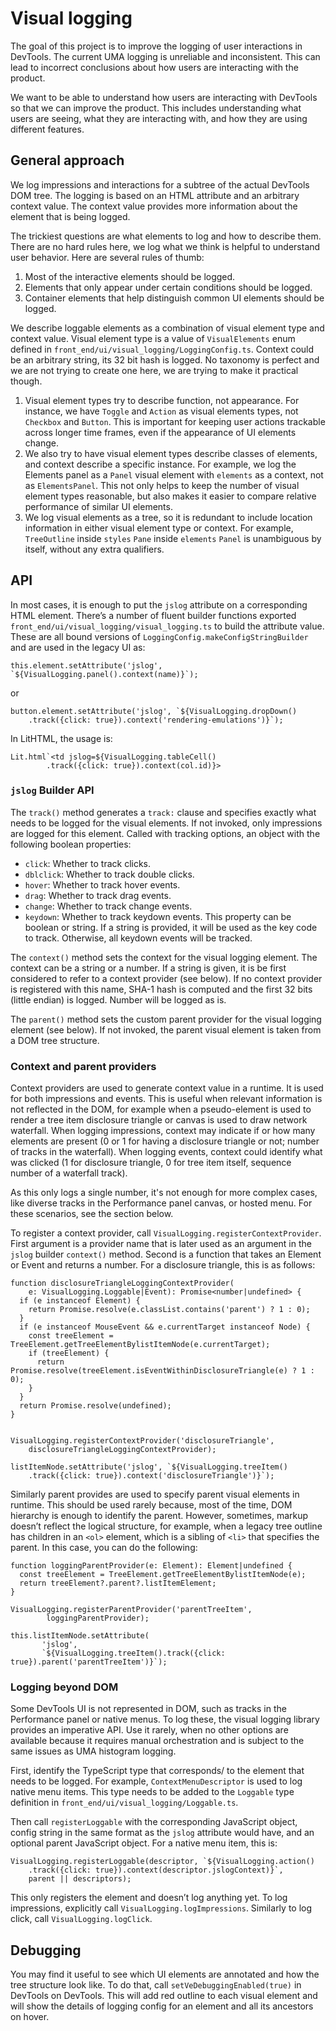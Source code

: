# Visual logging

The goal of this project is to improve the logging of user interactions in
DevTools. The current UMA logging is unreliable and inconsistent. This can lead to
incorrect conclusions about how users are interacting with the product.

We want to be able to understand how users are interacting with DevTools so that
we can improve the product. This includes understanding what users are seeing,
what they are interacting with, and how they are using different features.

## General approach

We log impressions and interactions for a subtree of the actual DevTools
DOM tree. The logging is based on an HTML attribute and an arbitrary context
value. The context value provides more information about the
element that is being logged.

The trickiest questions are what elements to log and how to describe them.
There are no hard rules here, we log what we think is helpful to understand user
behavior. Here are several rules of thumb:

1. Most of the interactive elements should be logged.
1. Elements that only appear under certain conditions should be logged.
1. Container elements that help distinguish common UI elements should be logged.

We describe loggable elements as a combination of visual element type and
context value. Visual element type is a value of `VisualElements` enum defined
in `front_end/ui/visual_logging/LoggingConfig.ts`. Context could be an arbitrary
string, its 32 bit hash is logged. No taxonomy is perfect and we are not
trying to create one here, we are trying to make it practical though.

1. Visual element types try to describe function, not appearance. For instance,
we have `Toggle` and `Action` as visual elements types, not `Checkbox` and
`Button`. This is important for keeping user actions trackable across longer time
frames, even if the appearance of UI elements change.
1. We also try to have visual element types describe classes of elements, and
context describe a specific instance. For example, we log the Elements panel as
a `Panel` visual element with `elements` as a context, not as `ElementsPanel`.
This not only helps to keep the number of visual element types reasonable, but
also makes it easier to compare relative performance of similar UI elements.
1. We log visual elements as a tree, so it is redundant to include location
information in either visual element type or context. For example, `TreeOutline`
inside `styles` `Pane` inside `elements` `Panel` is unambiguous by itself,
without any extra qualifiers.

## API

In most cases, it is enough to put the `jslog` attribute on a corresponding HTML
element. There’s a number of fluent builder functions exported
`front_end/ui/visual_logging/visual_logging.ts` to build the attribute value.
These are all bound versions of `LoggingConfig.makeConfigStringBuilder` and are
used in the legacy UI as:

```
this.element.setAttribute('jslog', `${VisualLogging.panel().context(name)}`);
```

or

```
button.element.setAttribute('jslog', `${VisualLogging.dropDown()
    .track({click: true}).context('rendering-emulations')}`);
```

In LitHTML, the usage is:

```
Lit.html`<td jslog=${VisualLogging.tableCell()
        .track({click: true}).context(col.id)}>
```

### `jslog` Builder API

The `track()` method generates a `track:` clause and specifies exactly what needs to
be logged for the visual elements. If not invoked, only impressions are logged for
this element. Called with tracking options, an object with the following boolean properties:
* `click`: Whether to track clicks.
* `dblclick`: Whether to track double clicks.
* `hover`: Whether to track hover events.
* `drag`: Whether to track drag events.
* `change`: Whether to track change events.
* `keydown`: Whether to track keydown events. This property can be boolean or string.
If a string is provided, it will be used as the key code to track. Otherwise, all keydown
events will be tracked.

The `context()` method sets the context for the visual logging element. The context
can be a string or a number. If a string is given, it is be first considered
to refer to a context provider (see below). If no context provider is registered
with this name, SHA-1 hash is computed and the first 32 bits
(little endian) is logged. Number will be logged as is.

The `parent()` method sets the custom parent provider for the visual logging element
(see below). If not invoked, the parent visual element is taken from a DOM tree structure.

### Context and parent providers

Context providers are used to generate context value in a runtime. It is used
for both impressions and events. This is useful when relevant information is not
reflected in the DOM, for example when a pseudo-element is used to render a tree item
disclosure triangle or canvas is used to draw network waterfall. When logging
impressions, context may indicate if or how many elements are present (0 or 1 for
having a disclosure triangle or not; number of tracks in the waterfall). When
logging events, context could identify what was clicked (1 for disclosure
triangle, 0 for tree item itself, sequence number of a waterfall track).

As this only logs a single number, it's not enough for more complex cases,
like diverse tracks in the Performance panel canvas, or hosted menu. For these
scenarios, see the section below.

To register a context provider, call `VisualLogging.registerContextProvider`.
First argument is a provider name that is later used as an argument in the
`jslog` builder `context()` method. Second is a function that takes an Element or Event
and returns a number. For a disclosure triangle, this is as follows:

```
function disclosureTriangleLoggingContextProvider(
    e: VisualLogging.Loggable|Event): Promise<number|undefined> {
  if (e instanceof Element) {
    return Promise.resolve(e.classList.contains('parent') ? 1 : 0);
  }
  if (e instanceof MouseEvent && e.currentTarget instanceof Node) {
    const treeElement = TreeElement.getTreeElementBylistItemNode(e.currentTarget);
    if (treeElement) {
      return Promise.resolve(treeElement.isEventWithinDisclosureTriangle(e) ? 1 : 0);
    }
  }
  return Promise.resolve(undefined);
}


VisualLogging.registerContextProvider('disclosureTriangle',
    disclosureTriangleLoggingContextProvider);

listItemNode.setAttribute('jslog', `${VisualLogging.treeItem()
    .track({click: true}).context('disclosureTriangle')}`);
```

Similarly parent provides are used to specify parent visual elements in
runtime. This should be used rarely because, most of the time, DOM hierarchy is enough
to identify the parent. However, sometimes, markup doesn’t reflect the logical
structure, for example, when a legacy tree outline has children in an `<ol>` element, which is a
sibling of `<li>` that specifies the parent. In this case, you can do the following:

```
function loggingParentProvider(e: Element): Element|undefined {
  const treeElement = TreeElement.getTreeElementBylistItemNode(e);
  return treeElement?.parent?.listItemElement;
}

VisualLogging.registerParentProvider('parentTreeItem',
        loggingParentProvider);

this.listItemNode.setAttribute(
       'jslog',
       `${VisualLogging.treeItem().track({click: true}).parent('parentTreeItem')}`);
```

### Logging beyond DOM

Some DevTools UI is not represented in DOM, such as tracks in the Performance
panel or native menus. To log these, the visual logging library provides an
imperative API. Use it rarely, when no other options are
available because it requires manual orchestration and is subject to the same issues
as UMA histogram logging.

First, identify the TypeScript type that corresponds/ to the element that
needs to be logged. For example, `ContextMenuDescriptor` is used to log native
menu items. This type needs to be added to the `Loggable` type definition in
`front_end/ui/visual_logging/Loggable.ts`.


Then call `registerLoggable` with the corresponding JavaScript
object, config string in the same format as the `jslog` attribute would have,
and an optional parent JavaScript object. For a native menu item, this is:


```
VisualLogging.registerLoggable(descriptor, `${VisualLogging.action()
    .track({click: true}).context(descriptor.jslogContext)}`,
    parent || descriptors);
```

This only registers the element and doesn’t log anything yet. To log
impressions, explicitly call `VisualLogging.logImpressions`.
Similarly to log click, call `VisualLogging.logClick`.

## Debugging

You may find it useful to see which UI elements are annotated and how the tree
structure look like. To do that, call `setVeDebuggingEnabled(true)` in DevTools
on DevTools. This will add red outline to each visual element and will show the
details of logging config for an element and all its ancestors on hover.
